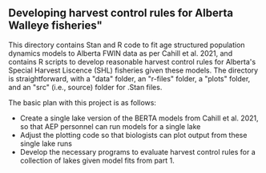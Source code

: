 ## Developing harvest control rules for Alberta Walleye fisheries"

This directory contains Stan and R code to fit age structured population dynamics models to Alberta FWIN data as per Cahill et al. 2021, and contains R scripts to develop reasonable harvest control rules for Alberta's Special Harvest Liscence (SHL) fisheries given these models. The directory is straightforward, with a "data" folder, an "r-files" folder, a "plots" folder, and an "src" (i.e., source) folder for .Stan files. 

The basic plan with this project is as follows:

* Create a single lake version of the BERTA models from Cahill et al. 2021, so that AEP personnel can run models for a single lake 
* Adjust the plotting code so that biologists can plot output from these single lake runs
* Develop the necessary programs to evaluate harvest control rules for a collection of lakes given model fits from part 1. 